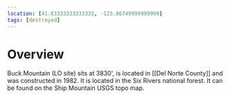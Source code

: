 ```yaml
---
location: [41.63333333333333, -123.86749999999999]
tags: [destroyed]
---
```


# Overview

Buck Mountain (LO site) sits at 3830', is located in [[Del Norte County]] and was constructed in 1982. It is located in the Six Rivers national forest. It can be found on the Ship Mountain USGS topo map.

